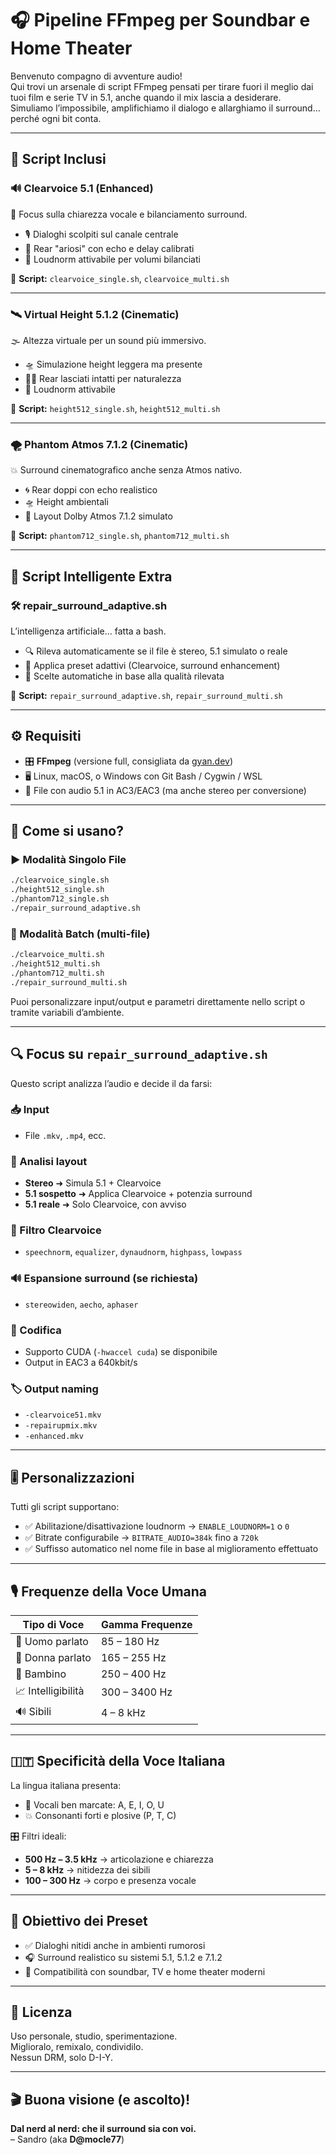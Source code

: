 # 🎧 Pipeline FFmpeg per Soundbar e Home Theater

Benvenuto compagno di avventure audio!  
Qui trovi un arsenale di script FFmpeg pensati per tirare fuori il meglio dai tuoi film e serie TV in 5.1, anche quando il mix lascia a desiderare.  
Simuliamo l’impossibile, amplifichiamo il dialogo e allarghiamo il surround... perché ogni bit conta.

---

## 🔧 Script Inclusi

### 🔊 Clearvoice 5.1 (Enhanced)
🎯 Focus sulla chiarezza vocale e bilanciamento surround.

- 🎙️ Dialoghi scolpiti sul canale centrale  
- 🌌 Rear "ariosi" con echo e delay calibrati  
- 📏 Loudnorm attivabile per volumi bilanciati  

📂 **Script:** `clearvoice_single.sh`, `clearvoice_multi.sh`

---

### 🛰️ Virtual Height 5.1.2 (Cinematic)
🌫️ Altezza virtuale per un sound più immersivo.

- 🛸 Simulazione height leggera ma presente  
- 🧘‍♂️ Rear lasciati intatti per naturalezza  
- 📏 Loudnorm attivabile  

📂 **Script:** `height512_single.sh`, `height512_multi.sh`

---

### 🌪️ Phantom Atmos 7.1.2 (Cinematic)
💥 Surround cinematografico anche senza Atmos nativo.

- 🌀 Rear doppi con echo realistico  
- 🛸 Height ambientali  
- 🧩 Layout Dolby Atmos 7.1.2 simulato  

📂 **Script:** `phantom712_single.sh`, `phantom712_multi.sh`

---

## 🧠 Script Intelligente Extra

### 🛠️ repair_surround_adaptive.sh
L’intelligenza artificiale... fatta a bash.

- 🔍 Rileva automaticamente se il file è stereo, 5.1 simulato o reale  
- 🔁 Applica preset adattivi (Clearvoice, surround enhancement)  
- 🧠 Scelte automatiche in base alla qualità rilevata  

📂 **Script:** `repair_surround_adaptive.sh`, `repair_surround_multi.sh`

---

## ⚙️ Requisiti

- 🎛️ **FFmpeg** (versione full, consigliata da [gyan.dev](https://www.gyan.dev/ffmpeg/))
- 🖥️ Linux, macOS, o Windows con Git Bash / Cygwin / WSL
- 🎥 File con audio 5.1 in AC3/EAC3 (ma anche stereo per conversione)

---

## 🚀 Come si usano?

### ▶️ Modalità Singolo File
```bash
./clearvoice_single.sh
./height512_single.sh
./phantom712_single.sh
./repair_surround_adaptive.sh
```

### 📁 Modalità Batch (multi-file)
```bash
./clearvoice_multi.sh
./height512_multi.sh
./phantom712_multi.sh
./repair_surround_multi.sh
```

Puoi personalizzare input/output e parametri direttamente nello script o tramite variabili d’ambiente.

---

## 🔍 Focus su `repair_surround_adaptive.sh`

Questo script analizza l’audio e decide il da farsi:

### 📥 Input
- File `.mkv`, `.mp4`, ecc.

### 🤖 Analisi layout
- **Stereo** ➜ Simula 5.1 + Clearvoice  
- **5.1 sospetto** ➜ Applica Clearvoice + potenzia surround  
- **5.1 reale** ➜ Solo Clearvoice, con avviso  

### 🎣 Filtro Clearvoice
- `speechnorm`, `equalizer`, `dynaudnorm`, `highpass`, `lowpass`

### 🔊 Espansione surround (se richiesta)
- `stereowiden`, `aecho`, `aphaser`

### 🚀 Codifica
- Supporto CUDA (`-hwaccel cuda`) se disponibile  
- Output in EAC3 a 640kbit/s

### 🏷️ Output naming
- `-clearvoice51.mkv`  
- `-repairupmix.mkv`  
- `-enhanced.mkv`

---

## 🎚️ Personalizzazioni

Tutti gli script supportano:

- ✅ Abilitazione/disattivazione loudnorm → `ENABLE_LOUDNORM=1` o `0`  
- ✅ Bitrate configurabile → `BITRATE_AUDIO=384k` fino a `720k`  
- ✅ Suffisso automatico nel nome file in base al miglioramento effettuato

---

## 🎙️ Frequenze della Voce Umana

| Tipo di Voce     | Gamma Frequenze               |
|------------------|-------------------------------|
| 🧔 Uomo parlato   | 85 – 180 Hz                   |
| 👩 Donna parlato  | 165 – 255 Hz                  |
| 🧒 Bambino        | 250 – 400 Hz                  |
| 📈 Intelligibilità| 300 – 3400 Hz                 |
| 🔊 Sibili         | 4 – 8 kHz                     |

---

## 🇮🇹 Specificità della Voce Italiana

La lingua italiana presenta:

- 🎯 Vocali ben marcate: A, E, I, O, U  
- 💥 Consonanti forti e plosive (P, T, C)

🎛️ Filtri ideali:

- **500 Hz – 3.5 kHz** → articolazione e chiarezza  
- **5 – 8 kHz** → nitidezza dei sibili  
- **100 – 300 Hz** → corpo e presenza vocale

---

## 🧪 Obiettivo dei Preset

- ✅ Dialoghi nitidi anche in ambienti rumorosi  
- 🎧 Surround realistico su sistemi 5.1, 5.1.2 e 7.1.2  
- 🚀 Compatibilità con soundbar, TV e home theater moderni  

---

## 📜 Licenza

Uso personale, studio, sperimentazione.  
Miglioralo, remixalo, condividilo.  
Nessun DRM, solo D-I-Y.

---

## 🎬 Buona visione (e ascolto)!

**Dal nerd al nerd: che il surround sia con voi.**  
– Sandro (aka **D@mocle77**)
